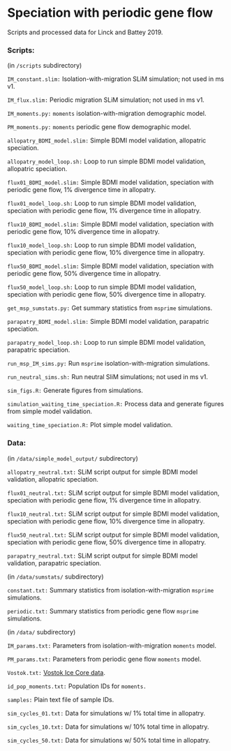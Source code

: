 # Speciation with periodic gene flow  

Scripts and processed data for Linck and Battey 2019.

### Scripts:  

(in `/scripts` subdirectory)  

`IM_constant.slim:` Isolation-with-migration SLiM simulation; not used in ms v1.  

`IM_flux.slim:` Periodic migration SLiM simulation; not used in ms v1.  

`IM_moments.py:` `moments` isolation-with-migration demographic model.

`PM_moments.py:` `moments` periodic gene flow demographic model.  

`allopatry_BDMI_model.slim:` Simple BDMI model validation, allopatric speciation.  

`allopatry_model_loop.sh:` Loop to run simple BDMI model validation, allopatric speciation.  

`flux01_BDMI_model.slim:` Simple BDMI model validation, speciation with periodic gene flow, 1% divergence time in allopatry.  

`flux01_model_loop.sh:` Loop to run simple BDMI model validation, speciation with periodic gene flow, 1% divergence time in allopatry.  

`flux10_BDMI_model.slim:` Simple BDMI model validation, speciation with periodic gene flow, 10% divergence time in allopatry.

`flux10_model_loop.sh:` Loop to run simple BDMI model validation, speciation with periodic gene flow, 10% divergence time in allopatry.

`flux50_BDMI_model.slim:` Simple BDMI model validation, speciation with periodic gene flow, 50% divergence time in allopatry.  

`flux50_model_loop.sh:` Loop to run simple BDMI model validation, speciation with periodic gene flow, 50% divergence time in allopatry.  

`get_msp_sumstats.py:` Get summary statistics from `msprime` simulations.   

`parapatry_BDMI_model.slim:` Simple BDMI model validation, parapatric speciation.   

`parapatry_model_loop.sh:`  Loop to run simple BDMI model validation, parapatric speciation.

`run_msp_IM_sims.py:` Run `msprime` isolation-with-migration simulations.

`run_neutral_sims.sh:`  Run neutral SliM simulations; not used in ms v1.

`sim_figs.R:`  Generate figures from simulations.

`simulation_waiting_time_speciation.R:` Process data and generate figures from simple model validation.   

`waiting_time_speciation.R:`  Plot simple model validation.   

### Data:  

(in `/data/simple_model_output/` subdirectory)   

`allopatry_neutral.txt:`  SLiM script output for simple BDMI model validation, allopatric speciation.  

`flux01_neutral.txt:`  SLiM script output for simple BDMI model validation, speciation with periodic gene flow, 1% divergence time in allopatry.  

`flux10_neutral.txt:`  SLiM script output for simple BDMI model validation, speciation with periodic gene flow, 10% divergence time in allopatry.  

`flux50_neutral.txt:`  SLiM script output for simple BDMI model validation, speciation with periodic gene flow, 50% divergence time in allopatry.  

`parapatry_neutral.txt:`  SLiM script output for simple BDMI model validation, parapatric speciation.  

(in `/data/sumstats/` subdirectory)   

`constant.txt:`  Summary statistics from isolation-with-migration `msprime` simulations.  

`periodic.txt:`  Summary statistics from periodic gene flow `msprime` simulations.  

(in `/data/` subdirectory)   

`IM_params.txt:`  Parameters from isolation-with-migration `moments` model.    

`PM_params.txt:` Parameters from periodic gene flow `moments` model.  

`Vostok.txt:`  [Vostok Ice Core data](https://cdiac.ess-dive.lbl.gov/ftp/trends/co2/vostok.icecore.co2).  

`id_pop_moments.txt:`  Population IDs for `moments.`

`samples:`  Plain text file of sample IDs.   

`sim_cycles_01.txt:`  Data for simulations w/ 1% total time in allopatry.   

`sim_cycles_10.txt:` Data for simulations w/ 10% total time in allopatry.    

`sim_cycles_50.txt:` Data for simulations w/ 50% total time in allopatry.    
